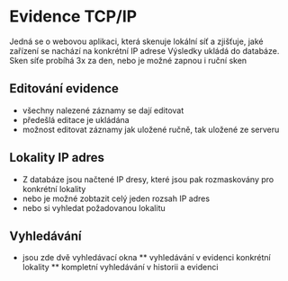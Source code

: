 # Evidence TCP/IP
Jedná se o webovou aplikaci, která skenuje lokální síť a zjišťuje, jaké zařízení se nachází na konkrétní IP adrese
Výsledky ukládá do databáze.
Sken síťe probíhá 3x za den, nebo je možné zapnou i ruční sken


## Editování evidence
* všechny nalezené záznamy se dají editovat
* předešlá editace je ukládána
* možnost editovat záznamy jak uložené ručně, tak uložené ze serveru
  
##  Lokality IP adres
* Z databáze jsou načtené IP dresy, které jsou pak rozmaskovány pro konkrétní lokality
* nebo je možné zobtazit celý jeden rozsah IP adres
* nebo si vyhledat požadovanou lokalitu

## Vyhledávání
* jsou zde dvě vyhledávací okna
** vyhledávání v evidenci konkrétní lokality
** kompletní vyhledávání v historii a evidenci 

